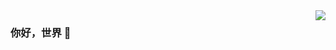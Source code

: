 <img align="right" src="https://github-readme-stats.vercel.app/api?username=cnscj&show_icons=true&icon_color=CE1D2D&text_color=718096&bg_color=ffffff&hide_title=true" />

### 你好，世界 👋
